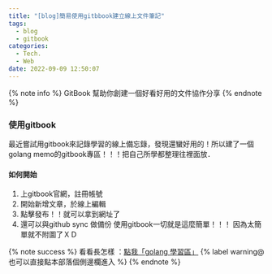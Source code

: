 ```yaml
---
title: "[blog]簡易使用gitbbook建立線上文件筆記"
tags:
  - blog
  - gitbook 
categories:
  - Tech.
  - Web
date: 2022-09-09 12:50:07
---
```



{% note info %} GitBook 幫助你創建一個好看好用的文件協作分享  {% endnote %}


<!--more-->

### 使用gitbook

最近嘗試用gitbook來記錄學習的線上備忘錄，發現還蠻好用的！所以建了一個golang memo的gitbook專區！！！把自己所學都整理往裡面放．


#### 如何開始

1. 上gitbook官網，註冊帳號
2. 開始新增文章，於線上編輯
3. 點擊發布！！就可以拿到網址了
4. 還可以與github sync 做備份
使用gitbook一切就是這麼簡單！！！ 因為太簡單就不附圖了ＸＤ

{% note success %} 看看長怎樣 ：<a href="https://minilabmemo.gitbook.io/golang-memo/">點我「golang 學習區」</a>
{% label warning@也可以直接點本部落個側邊欄進入 %}
 {% endnote %}